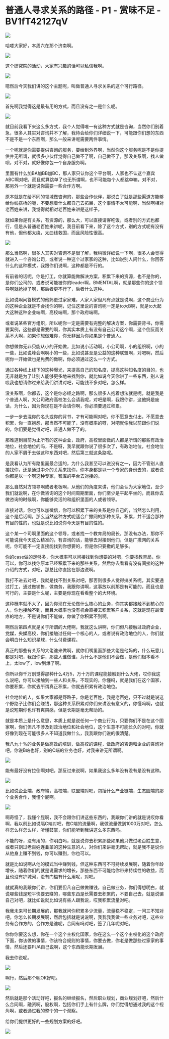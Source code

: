 # 普通人寻求关系的路径 - P1 - 赏味不足 - BV1fT42127qV

![](img/8098baf32c2297211cdef4a0ac66407c_0.png)

哈喽大家好，本周六在那个济南啊。

![](img/8098baf32c2297211cdef4a0ac66407c_2.png)

这个研究院的活动，大家有兴趣的话可以私信我啊。

![](img/8098baf32c2297211cdef4a0ac66407c_4.png)

嗯然后今天我们讲的这个主题呢，叫做普通人寻求关系的这个可行路径。

![](img/8098baf32c2297211cdef4a0ac66407c_6.png)

首先啊我觉得这是最有用的方式，而且没有之一是什么呢。

![](img/8098baf32c2297211cdef4a0ac66407c_8.png)

就目前我看下来这么多方式，我个人觉得唯一有这种方式就是咨询，当然你们别着急，很多人其实对咨询并不了解，我待会给你们详细说一下，可能跟你们想的东西不是不是一个东西啊，那么一般来讲呢需要两件事情。

一个呢就是你需要提供咨询的服务，要给到外界啊，当然你这个服务呢是不是你提供并无所谓，就很多小伙伴觉得自己做不了啊，自己做不了，那没关系啊，找人做呗，对不对，就好像你包一个自身服务啊。

里面有什么加BA加BB加BC，那人家只认你这个平台啊，人家也不认这个嘉宾ABC啊对吧，而且就算跳单了也无所谓啊，也不可能每个人都跳单嘛，对不对，那另外一个就是说你需要一些合作方啊。

原本就是在给不同的领域做咨询的，那些合作伙伴，那说白了就是那些渠道方能够给你线搭桥的呃，不要想着什么都自己去拓展，这个事情不太可能啊，当然啊相对老百姓来讲，我觉得就相对老百姓来讲是这样子。

就如果你是有关系，有资源的，那么大，可以直接请客吃饭，或者别的方式也都行，但是从普通老百姓来讲呢，我目前看下来，除了这个方式，别的方式呢有没有有他，但他都太绕，太曲线救国，而且风险性很高。



![](img/8098baf32c2297211cdef4a0ac66407c_10.png)

那么当然啊，很多人其实对咨询不是很了解，我稍微详细说一下啊，很多人会觉得就进入一个咨询公司，或者说一种这个过家家的这种，比如说别人问什么，你回答什么的这种模式，我跟你们说啊，这种都是不行的。

有前者的话呢，你是打工，你就算能做解决方案，积累下来的资源，也不是你的，是你们公司的，或者说可能被你的leader啊，BMENTAL啊，就是那些你的这个领导啊就抢掉了啊，那后者更不行了，后者什么这种。

比如说啊问答模式的他妈更过家家难，人家人家但凡有点就是说啊，这个商业行为的这种企业就是不会找你的啊，记住这里说的咨询呢一定是to大B啊，就是to大起大这种这种企业端啊，高校端啊，那个政府端啊。

或者说某些官方组织，所以呢你一定是需要有完整的解决方案，你需要背书，你需要案例，这些都是需要的啊，你其实本质上有没有自己公司这个啊，这个倒反而关系不大啊，如果你想做难你，你无非因为你如果是个普通人。

你想做你无非只能从小的开始做，比如说小活动啊，小公司啊，小的组织啊，小的一些，比如说峰会啊啊小的一些，比如说甚至是公益的这种联盟啊，对吧啊，然后呢你一开始做也是免费的做啊，你必须通过这么一个方式。

通过各种线上线下的这种曝光，来提高自己的知名度，提高这种知名度的目的，也无非就是为了让别人能够更多地来找到你，就比如说今天你讲了一些东西，别人说哎我也想请你过来给我们讲讲对吧，可能钱不多对吧，怎么样。

没关系啊，你都去，这个是你必经之路啊，那么很多人抱着想法就是呢，就是我是个普通人啊，大公司政府高校怎么会请我呢，对吧是啊，我跟你讲，这他妈是废话，为什么，因为你现在是不会请你啊，你必须要通过积累。

一步一步去混你的名头或你的背书，才有可能啊对吧，你不愿意去付出，不愿意去积累，你一直抱怨，那当然不可能了，没有概率的呀，对吧就像我以前跟你们说的，你们要是觉得对吧，普通人做不了的。

那难道到目前为止所有的这种企业，政府，高校里面做的人都是所谓的那些有政治地位，社会地位的吗，不是呀，我早就跟你说了很多次了，有政治地位，社会地位的人家不屑于去做这种东西对吧，然后第三就这条路呢。

是我看认为所有路里面最合适的，为什么我甚至可以说没有之一，因为不管别人直接找你，还是通过中介的关系来找你，你本身都是以一个专家的身份去的，或者说你都是以一个啊这种专家，智库的平台去对接的。

那么自然对方领导啊或者老板啊，从他们的角度来讲，他们会认为大家地位，至少我们就说啊，在你做咨询的这个时间周期里面，你们至少是平起平坐的，而且你去做咨询的时候啊，你能够灵活的和组织里面的人或者领导。

直接对话，你也可以加微信，你可以积累下来的关系是你自己的，当然怎么利用，这个是后话啊，那么当然这种方式呢适合广撒网的那种关系，积累，并不适合那种有目的性的，也就是说比如说你今天是有目的性的。

这个某一个司啊里面的这个领导，或者找一个教育局的局长，那没有办法，那你不可能说我今天这么精准的，有咨询的话，能够去对接到他们，但是广撒网的关系呢，你可能不一定直接能找到你想要的，但是你只要撒的足够多。

你的case做的足够多，你大概率可以间接找到你想要的对吧，你要找教育局，你可以，你可以找你原本已经积累下来的那些关系，然后你去看看有没有间接的这种介绍的方式，对吧，那总比你直接在那边说啊。

我打不进去对吧，我就是找不到关系对吧，那否则很多人觉得搞关系呢，其实要通过打工，通过做销售，做商务，我跟你讲啊，这事放以前那是有可能的，而且也是可行的，主要是什么呢，主要是你现在看看整个的大环境。

这种概率就不大了，因为你现在无论做什么核心的业务，你其实都接触不到核心的人，你也接触不到，而且大概率也没有机会直接去积累客户关系，这就是现在最蛋疼的地方，不是说你们不能做，你做了你积累不到啊。

啊然后第四点就是关于所谓的大佬啊，我就这么讲啊，你们但凡接触过政府企业，党媒，央媒高校，你们接触过任何一个核心的人，或者说有政治地位的人，你们就会明白什么知识星球，什么付费课程。

真正的那些有关系的大佬谁来做啊，就你们嘴里面那些大佬是他妈的，什么玩意儿都是对吧，我跟你讲，那些人谁做谁，为什么不是他们不会做，是他们根本看不上，太low了，low到爆了啊。

你所以你千万别觉得那种什么4万5，万十万的课程能接触到什么大佬，哎你我这么说吧，你可以接触到一些人和关系，不现实的，你懂吗，就是我们在这个国家，你要积累，你就去所谓真正积累，你就去积累有政治地位。

社会地位的人，如果大家都是野路子，你是老百姓，我是老百姓，只不过就是说这个野路子比你们会赚钱，那这种关系积累对你们来讲没有意义的，你懂吗啊，也就是说短期你也许有爽爽感，但是长期是毫无帮助的。

就是本质上是什么意思，本质上就是说任何一个商业行为，只要你们不是在这个国家啊，你们但凡不涉及到政治地位和社会地位，这个生意不可能长久的对吧，你就好像到现在可能很多人不知道我做什么，我我跟你们说的很清楚。

我八九十%的业务是做高效的培训，做高校的课程，做政府的咨询和企业的咨询对吧，你说B站也好，别的C端的业务也好，对我来讲无所谓啊。



![](img/8098baf32c2297211cdef4a0ac66407c_12.png)

能有最好没有拉倒啊对吧，那反过来说啊，如果我这么多年没有没有是没有这种。

![](img/8098baf32c2297211cdef4a0ac66407c_14.png)

比如说企业端，政府端，高校端，联盟端对吧，包括什么产业链端，生态园端的那个业务合作，我懂个屁啊。

![](img/8098baf32c2297211cdef4a0ac66407c_16.png)

啊奇怪了，我懂个屁啊，我不会跟你们讲这些东西的，我跟你们讲的就是说哎你看啊，我以前比如说隔C端对吧，做C端的流量啊，我做流量做到1000万对吧，怎么样怎么样怎么样，听懂鼓掌，你们能听到我讲这么多东西吗。

不能的呀，没有用的，你明白吗，就是说你去积累那些如果他只做过老百姓生意，或者只割过老百姓连韭菜的这种生意的人，对你们来讲毫无帮助，就是我不是说你从他身上赚不到钱，你可以赚到，你也可以。

就是比如说啊从他的模式当中赚到钱，但这种东西可不可持续发展啊，随着你年龄增长，随着你们的就是说需求的增长，那些东西不可能给你带来持续性的收益，而且也没有护城河，没有门槛有什么用呢，对吧。

就就真的我跟你们讲，你们要但凡自己做做赚钱，自己做业务，你们得想明白，就说哪些钱是短平快要去赚的，哪些东西是长需要去积累的，不要自己去，就是说骗自己对吧，就比如说就比如说有些人跟我说，哎我积累流量对吧。

我我未来可长期发展的，那我就问你积累多少流量，流量稳不稳定，一问三不知对吧，你怎么长期发展啊，然后包括就是说说啊，我我我我做一些业务对吧，这些业务有合作方的，合作方是谁呢，合同有吗对吧，签了几年呢对吧。

你你你要这么想，你在一个这个主权化国家，你在这么一个这个主权化的这个政府下面，你该做的事情，你该符合规则的事情，你要去做，你老是做那些过家家的事情，然后还要PUA自己说啊，这个东西能长期发展。

我去你说呢。

![](img/8098baf32c2297211cdef4a0ac66407c_18.png)

啊行，然后那个呃OK好吧。

![](img/8098baf32c2297211cdef4a0ac66407c_20.png)

然后就是那个活动好吧，报名的继续报名，然后职业规划，商业规划好吧，然后什么合同啊，融资啊，股权啊，包括你们手上有什么牌，你们觉得想通过我的这个视角啊，或者通过我的整个的一个观察。

给你们提供更好的一些规划方案的好吧。

![](img/8098baf32c2297211cdef4a0ac66407c_22.png)